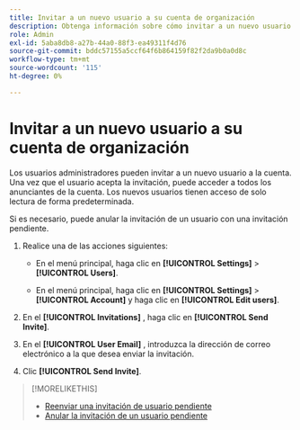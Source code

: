 ```yaml
---
title: Invitar a un nuevo usuario a su cuenta de organización
description: Obtenga información sobre cómo invitar a un nuevo usuario a unirse a la cuenta.
role: Admin
exl-id: 5aba8db8-a27b-44a0-88f3-ea49311f4d76
source-git-commit: bddc57155a5ccf64f6b864159f82f2da9b0a0d8c
workflow-type: tm+mt
source-wordcount: '115'
ht-degree: 0%

---
```


# Invitar a un nuevo usuario a su cuenta de organización

Los usuarios administradores pueden invitar a un nuevo usuario a la cuenta. Una vez que el usuario acepta la invitación, puede acceder a todos los anunciantes de la cuenta. Los nuevos usuarios tienen acceso de solo lectura de forma predeterminada.

Si es necesario, puede anular la invitación de un usuario con una invitación pendiente.

1. Realice una de las acciones siguientes:

   * En el menú principal, haga clic en **[!UICONTROL Settings]** > **[!UICONTROL Users]**.

   * En el menú principal, haga clic en **[!UICONTROL Settings]** > **[!UICONTROL Account]** y haga clic en **[!UICONTROL Edit users]**.

1. En el **[!UICONTROL Invitations]** , haga clic en **[!UICONTROL Send Invite]**.

1. En el **[!UICONTROL User Email]** , introduzca la dirección de correo electrónico a la que desea enviar la invitación.

1. Clic **[!UICONTROL Send Invite]**.

>[!MORELIKETHIS]
>
>* [Reenviar una invitación de usuario pendiente](user-resend-invite.md)
>* [Anular la invitación de un usuario pendiente](user-uninvite.md)

<!-- >* [Edit User Permissions or Delete a User](user-edit.md) -->
